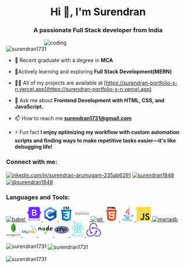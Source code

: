 <h1 align="center">Hi 👋, I'm Surendran</h1>
<h3 align="center">A passionate Full Stack developer from India</h3>
<img align="right" alt="coding" width="400" src="![image](https://github.com/user-attachments/assets/cc7c7d76-9fe0-4656-8fc9-44f7399d3b6e)
">

<p align="left"> <img src="https://komarev.com/ghpvc/?username=surendran1731&label=Profile%20views&color=0e75b6&style=flat" alt="surendran1731" /> </p>

- 🔭 Recent graduate with a degree in **MCA**

- 🌱Actively learning and exploring **Full Stack Development(MERN)**

- 👨‍💻 All of my projects are available at [https://surendran-portfolio-s-n.vercel.app](https://surendran-portfolio-s-n.vercel.app)

- 💬 Ask me about **Frontend Development with HTML, CSS, and JavaScript.**

- 📫 How to reach me **surendran1731@gmail.com**

- ⚡ Fun fact **I enjoy optimizing my workflow with custom automation scripts and finding ways to make repetitive tasks easier—it's like debugging life!**

<h3 align="left">Connect with me:</h3>
<p align="left">
<a href="https://linkedin.com/in/inkedin.com/in/surendran-arumugam-235ab6291" target="blank"><img align="center" src="https://raw.githubusercontent.com/rahuldkjain/github-profile-readme-generator/master/src/images/icons/Social/linked-in-alt.svg" alt="inkedin.com/in/surendran-arumugam-235ab6291" height="30" width="40" /></a>
<a href="https://instagram.com/surendran1848" target="blank"><img align="center" src="https://raw.githubusercontent.com/rahuldkjain/github-profile-readme-generator/master/src/images/icons/Social/instagram.svg" alt="surendran1848" height="30" width="40" /></a>
<a href="https://www.hackerrank.com/@surendran1848" target="blank"><img align="center" src="https://raw.githubusercontent.com/rahuldkjain/github-profile-readme-generator/master/src/images/icons/Social/hackerrank.svg" alt="@surendran1848" height="30" width="40" /></a>
</p>

<h3 align="left">Languages and Tools:</h3>
<p align="left"> <a href="https://babeljs.io/" target="_blank" rel="noreferrer"> <img src="https://www.vectorlogo.zone/logos/babeljs/babeljs-icon.svg" alt="babel" width="40" height="40"/> </a> <a href="https://getbootstrap.com" target="_blank" rel="noreferrer"> <img src="https://raw.githubusercontent.com/devicons/devicon/master/icons/bootstrap/bootstrap-plain-wordmark.svg" alt="bootstrap" width="40" height="40"/> </a> <a href="https://www.cprogramming.com/" target="_blank" rel="noreferrer"> <img src="https://raw.githubusercontent.com/devicons/devicon/master/icons/c/c-original.svg" alt="c" width="40" height="40"/> </a> <a href="https://www.w3schools.com/css/" target="_blank" rel="noreferrer"> <img src="https://raw.githubusercontent.com/devicons/devicon/master/icons/css3/css3-original-wordmark.svg" alt="css3" width="40" height="40"/> </a> <a href="https://expressjs.com" target="_blank" rel="noreferrer"> <img src="https://raw.githubusercontent.com/devicons/devicon/master/icons/express/express-original-wordmark.svg" alt="express" width="40" height="40"/> </a> <a href="https://git-scm.com/" target="_blank" rel="noreferrer"> <img src="https://www.vectorlogo.zone/logos/git-scm/git-scm-icon.svg" alt="git" width="40" height="40"/> </a> <a href="https://www.w3.org/html/" target="_blank" rel="noreferrer"> <img src="https://raw.githubusercontent.com/devicons/devicon/master/icons/html5/html5-original-wordmark.svg" alt="html5" width="40" height="40"/> </a> <a href="https://www.java.com" target="_blank" rel="noreferrer"> <img src="https://raw.githubusercontent.com/devicons/devicon/master/icons/java/java-original.svg" alt="java" width="40" height="40"/> </a> <a href="https://developer.mozilla.org/en-US/docs/Web/JavaScript" target="_blank" rel="noreferrer"> <img src="https://raw.githubusercontent.com/devicons/devicon/master/icons/javascript/javascript-original.svg" alt="javascript" width="40" height="40"/> </a> <a href="https://mariadb.org/" target="_blank" rel="noreferrer"> <img src="https://www.vectorlogo.zone/logos/mariadb/mariadb-icon.svg" alt="mariadb" width="40" height="40"/> </a> <a href="https://www.mongodb.com/" target="_blank" rel="noreferrer"> <img src="https://raw.githubusercontent.com/devicons/devicon/master/icons/mongodb/mongodb-original-wordmark.svg" alt="mongodb" width="40" height="40"/> </a> <a href="https://www.mysql.com/" target="_blank" rel="noreferrer"> <img src="https://raw.githubusercontent.com/devicons/devicon/master/icons/mysql/mysql-original-wordmark.svg" alt="mysql" width="40" height="40"/> </a> <a href="https://nodejs.org" target="_blank" rel="noreferrer"> <img src="https://raw.githubusercontent.com/devicons/devicon/master/icons/nodejs/nodejs-original-wordmark.svg" alt="nodejs" width="40" height="40"/> </a> <a href="https://www.php.net" target="_blank" rel="noreferrer"> <img src="https://raw.githubusercontent.com/devicons/devicon/master/icons/php/php-original.svg" alt="php" width="40" height="40"/> </a> <a href="https://reactjs.org/" target="_blank" rel="noreferrer"> <img src="https://raw.githubusercontent.com/devicons/devicon/master/icons/react/react-original-wordmark.svg" alt="react" width="40" height="40"/> </a> <a href="https://redux.js.org" target="_blank" rel="noreferrer"> <img src="https://raw.githubusercontent.com/devicons/devicon/master/icons/redux/redux-original.svg" alt="redux" width="40" height="40"/> </a> </p>

<p><img align="left" src="https://github-readme-stats.vercel.app/api/top-langs?username=surendran1731&show_icons=true&locale=en&layout=compact" alt="surendran1731" /></p>

<p>&nbsp;<img align="center" src="https://github-readme-stats.vercel.app/api?username=surendran1731&show_icons=true&locale=en" alt="surendran1731" /></p>

<p><img align="center" src="https://github-readme-streak-stats.herokuapp.com/?user=surendran1731&" alt="surendran1731" /></p>
